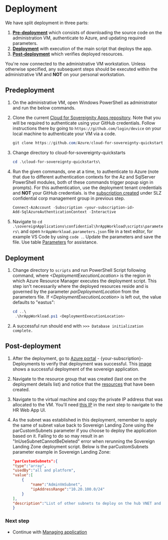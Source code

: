 # Deployment

We have split deployment in three parts:

1. [**Pre-deployment**](#pre-deployment) which consists of downloading the source code on the administration VM, authenticate to Azure, and updating required parameters.
1. [**Deployment**](#deployment-1) with execution of the main script that deploys the app.
1. [**Post-deployment**](#post-deployment) which verifies deployed resources.

You're now connected to the administrative VM workstation. Unless otherwise specified, any subsequent steps should be executed within the administrative VM and **NOT** on your personal workstation.

## Predeployment

1. On the administrative VM, open Windows PowerShell as administrator and run the below commands.

1. Clone the current [Cloud for Sovereignity Apps repository](https://github.com/Azure/cloud-for-sovereignty-quickstarts/). Note that you will be required to authenticate using your GitHub credentials. Follow instructions there by going to `https://github.com/login/device` on your local machine to authenticate your VM via a code.

    ``` powershell
    git clone https://github.com/Azure/cloud-for-sovereignty-quickstarts/
    ```

1. Change directory to cloud-for-sovereignty-quickstarts

    ``` powershell
    cd .\cloud-for-sovereignty-quickstarts\
    ```

1. Run the given commands, one at a time, to authenticate to Azure (note that due to different authentication contexts for the Az and SqlServer PowerShell modules, both of these commands trigger popup sign in prompts). For this authentication, use the deployment tenant credentials and **NOT** your GitHub credentials. <your-subscription-id> is the [subscription created](03.1-subscription.md) under SLZ confidential corp management group in previous step.

    ``` powershell
    Connect-AzAccount -Subscription <your-subscription-id>
    Add-SqlAzureAuthenticationContext -Interactive
    ```

1. Navigate to `cd .\sovereignApplications\confidential\hrAppWorkload\scripts\parameters\` and open ``hrAppWorkload.parameters.json`` file in a text editor, for example VS Code by using `code .`. Update the parameters and save the file. Use table [Parameters](04.1-deployment-parameters.md) for assistance.

## Deployment

1. Change directory to `scripts` and run PowerShell Script following command, where *&lt;DeploymentExecutionLocation&gt;* is the region in which Azure Resource Manager executes the deployment script. This step isn't necessarily where the deployed resources reside and is governed by the parameter *parDeploymentLocation* from the parameters file. If *&lt;DeploymentExecutionLocation&gt;* is left out, the value defaults to "eastus":

    ``` powershell
    cd ..\
     .\hrAppWorkload.ps1 <DeploymentExecutionLocation>
    ```

1. A successful run should end with `>>> Database initialization complete.`

## Post-deployment

1. After the deployment, go to [Azure portal](https://portal.azure.com/) - {your-subscription}-Deployments to verify that deployment was successful. This [image](../media/deployment.png) shows a successful deployment of the sovereign application.

1. Navigate to the resource group that was created (last one on the deployment details list) and notice that the [resources](../media/resources.png) that have been created.

1. Navigate to the virtual machine and copy the private IP address that was allocated to the VM. You'll need [this IP](../media/vm.png) in the next step to navigate to the HR Web App UI.

1. As the subnet was established in this deployment, remember to apply the same of subnet value back to Sovereign Landing Zone using the parCustomSubnets parameter if you choose to deploy the application based on it. Failing to do so may result in an "InUseSubnetCannotBeDeleted" error when rerunning the Sovereign Landing Zone deployment script. Below is the parCustomSubnets parameter example in Sovereign Landing Zone:

    ``` json
    "parCustomSubnets":{
    "type":"array",
    "usedBy":"all and platform",
    "value":[
        {
            "name":"AdminVmSubnet",
            "ipAddressRange":"10.20.100.0/24"
        }
    ],
    "description":"List of other subnets to deploy on the hub VNET and their CIDR ranges."
    }
    ```

### Next step

* Continue with [Managing application](05-application-management.md)
